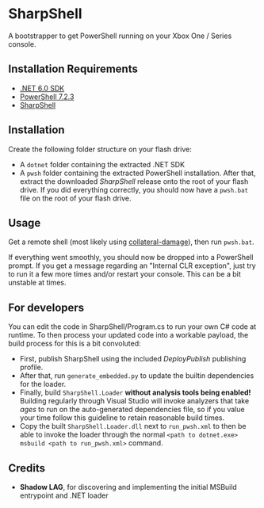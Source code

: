 # SharpShell

A bootstrapper to get PowerShell running on your Xbox One / Series console.

## Installation Requirements

- [.NET 6.0 SDK](https://dotnet.microsoft.com/en-us/download/dotnet/6.0)
- [PowerShell 7.2.3](https://github.com/PowerShell/PowerShell/releases/tag/v7.2.3)
- [SharpShell](https://github.com/xboxoneresearch/SharpShell/releases/latest)

## Installation

Create the following folder structure on your flash drive:
- A `dotnet` folder containing the extracted .NET SDK
- A `pwsh` folder containing the extracted PowerShell installation.
After that, extract the downloaded *SharpShell* release onto the root of your flash drive.
If you did everything correctly, you should now have a `pwsh.bat` file on the root of your flash drive.

## Usage

Get a remote shell (most likely using [collateral-damage](https://github.com/exploits-forsale/collateral-damage)),
then run `pwsh.bat`.

If everything went smoothly, you should now be dropped into a PowerShell prompt.
If you get a message regarding an "Internal CLR exception", just try to run it a few more times and/or restart your console. 
This can be a bit unstable at times.

## For developers

You can edit the code in SharpShell/Program.cs to run your own C# code at runtime. 
To then process your updated code into a workable payload, the build process for this is a bit convoluted:
- First, publish SharpShell using the included *DeployPublish* publishing profile.
- After that, run `generate_embedded.py` to update the builtin dependencies for the loader.
- Finally, build `SharpShell.Loader` **without analysis tools being enabled!**  
Building regularly through Visual Studio will invoke analyzers that take *ages* to run on the auto-generated dependencies file,
so if you value your time follow this guideline to retain reasonable build times.
- Copy the built `SharpShell.Loader.dll` next to `run_pwsh.xml` to then be able to invoke the loader through the normal `<path to dotnet.exe> msbuild <path to run_pwsh.xml>` command.

## Credits

- **Shadow LAG**, for discovering and implementing the initial MSBuild entrypoint and .NET loader
